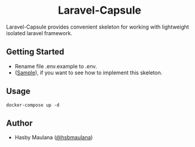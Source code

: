 <h1 align="center">Laravel-Capsule</h1>

Laravel-Capsule provides convenient skeleton for working with lightweight isolated laravel framework.

Getting Started
---

- Rename file .env.example to .env.
- ([Sample](https://github.com/hsbmaulana/laravel-capsule/commit/ff533f4998231cde51e029f7bc9929b6ba85ed45)), if you want to see how to implement this skeleton.

Usage
---

`docker-compose up -d`

Author
---

- Hasby Maulana ([@hsbmaulana](https://linkedin.com/in/hsbmaulana))
